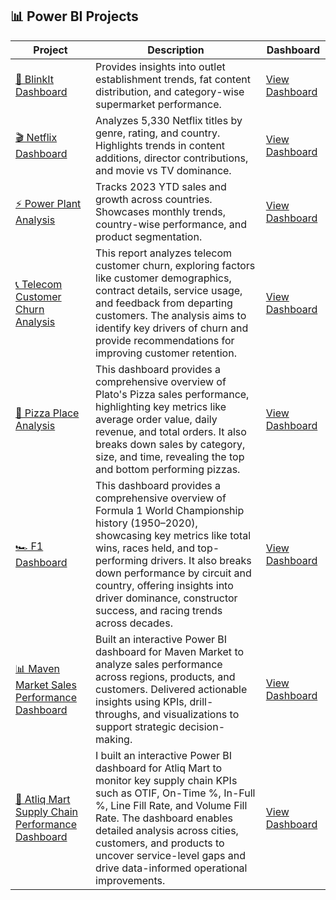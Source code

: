 ## 📊 Power BI Projects

| Project | Description | Dashboard |
|---------|-------------|-----------|
| [🛒 BlinkIt Dashboard](https://github.com/keshav-9636/PowerBI-Projects/tree/main/BlinkIt%20Dashboard) | Provides insights into outlet establishment trends, fat content distribution, and category-wise supermarket performance. | [View Dashboard](https://github.com/keshav-9636/PowerBI-Projects/blob/main/BlinkIt%20Dashboard/Capture.PNG) |
| [🎬 Netflix Dashboard](https://github.com/keshav-9636/PowerBI-Projects/tree/main/Netflix%20Dashboard) | Analyzes 5,330 Netflix titles by genre, rating, and country. Highlights trends in content additions, director contributions, and movie vs TV dominance. | [View Dashboard](https://github.com/keshav-9636/PowerBI-Projects/blob/main/Netflix%20Dashboard/Netflix%20Dashboard.PNG) |
| [⚡ Power Plant Analysis](https://github.com/keshav-9636/PowerBI-Projects/tree/main/Power%20Plant%20Dashboard) | Tracks 2023 YTD sales and growth across countries. Showcases monthly trends, country-wise performance, and product segmentation. | [View Dashboard](https://github.com/keshav-9636/PowerBI-Projects/blob/main/Power%20Plant%20Dashboard/Capture.PNG) |
| [📞 Telecom Customer Churn Analysis](https://github.com/keshav-9636/PowerBI-Projects/tree/main/Telecom%20Churn) | This report analyzes telecom customer churn, exploring factors like customer demographics, contract details, service usage, and feedback from departing customers. The analysis aims to identify key drivers of churn and provide recommendations for improving customer retention. | [View Dashboard](https://github.com/keshav-9636/PowerBI-Projects/blob/main/Telecom%20Churn/churn.pdf) |
| [🍕 Pizza Place Analysis](https://github.com/keshav-9636/PowerBI-Projects/tree/main/Pizza%20Place%20Analysis) | This dashboard provides a comprehensive overview of Plato's Pizza sales performance, highlighting key metrics like average order value, daily revenue, and total orders. It also breaks down sales by category, size, and time, revealing the top and bottom performing pizzas. | [View Dashboard](https://github.com/keshav-9636/PowerBI-Projects/blob/main/Pizza%20Place%20Analysis/plato%20pizza.PNG) |
| [🏎 F1 Dashboard](https://github.com/keshav-9636/PowerBI-Projects/tree/main/F1%20Dashboard) | This dashboard provides a comprehensive overview of Formula 1 World Championship history (1950–2020), showcasing key metrics like total wins, races held, and top-performing drivers. It also breaks down performance by circuit and country, offering insights into driver dominance, constructor success, and racing trends across decades. | [View Dashboard](https://github.com/keshav-9636/PowerBI-Projects/blob/main/F1%20Dashboard/f1%20dashboard.png) |
| [📊 Maven Market Sales Performance Dashboard](https://github.com/keshav-9636/PowerBI-Projects/tree/main/Maven%20Market) | Built an interactive Power BI dashboard for Maven Market to analyze sales performance across regions, products, and customers. Delivered actionable insights using KPIs, drill-throughs, and visualizations to support strategic decision-making. | [View Dashboard](https://tinyurl.com/mrt7avtd) |
| [🛒 Atliq Mart Supply Chain Performance Dashboard](https://github.com/keshav-9636/PowerBI-Projects/tree/main/Supply%20Chain) | I built an interactive Power BI dashboard for Atliq Mart to monitor key supply chain KPIs such as OTIF, On-Time %, In-Full %, Line Fill Rate, and Volume Fill Rate. The dashboard enables detailed analysis across cities, customers, and products to uncover service-level gaps and drive data-informed operational improvements. | [View Dashboard](https://app.powerbi.com/view?r=eyJrIjoiNTc4ZjYzNTUtM2QxZC00MzcwLThlNGMtYzMyYzE3NjM3NjE1IiwidCI6ImM2ZTU0OWIzLTVmNDUtNDAzMi1hYWU5LWQ0MjQ0ZGM1YjJjNCJ9) |


